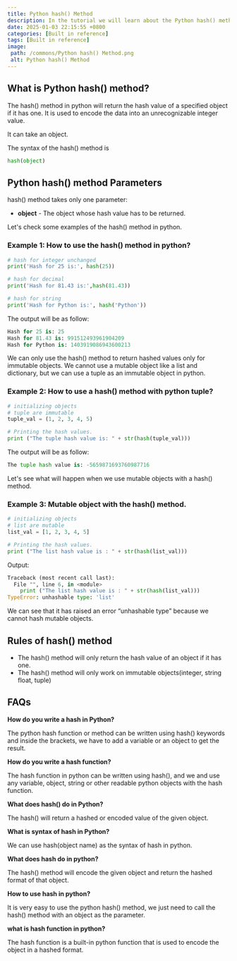 ```yaml
---
title: Python hash() Method
description: In the tutorial we will learn about the Python hash() method and its uses with examples.
date: 2025-01-03 22:15:55 +0800
categories: [Built in reference]
tags: [Built in reference]
image:
 path: /commons/Python hash() Method.png
 alt: Python hash() Method
---
```


## What is Python hash() method?

The hash() method in python will return the hash value of a specified object if it has one. It is used to encode the data into an unrecognizable integer value.

It can take an object.

The syntax of the hash() method is

```python
hash(object)

```

## Python hash() method Parameters

hash() method takes only one parameter:

<script type="text/javascript">
	atOptions = {
		'key' : 'f934c5057f4cfe34762901514605d248',
		'format' : 'iframe',
		'height' : 180,
		'width' : 800,
		'params' : {}
	};
</script>
<script type="text/javascript" src="//www.highperformanceformat.com/f934c5057f4cfe34762901514605d248/invoke.js"></script>
* **object** \- The object whose hash value has to be returned. 

Let's check some examples of the hash() method in python.

### Example 1: How to use the hash() method in python?

```python
# hash for integer unchanged
print('Hash for 25 is:', hash(25))

# hash for decimal
print('Hash for 81.43 is:',hash(81.43))

# hash for string
print('Hash for Python is:', hash('Python'))

```

The output will be as follow:

```python
Hash for 25 is: 25
Hash for 81.43 is: 991512493961904209
Hash for Python is: 1403919086943600213

```

We can only use the hash() method to return hashed values only for immutable objects. We cannot use a mutable object like a list and dictionary, but we can use a tuple as an immutable object in python.

### Example 2: How to use a hash() method with python tuple?

```python
# initializing objects
# tuple are immutable
tuple_val = (1, 2, 3, 4, 5)

# Printing the hash values.
print ("The tuple hash value is: " + str(hash(tuple_val)))

```

The output will be as follow:

```python
The tuple hash value is: -5659871693760987716

```

Let's see what will happen when we use mutable objects with a hash() method.

### Example 3: Mutable object with the hash() method.

```python
# initializing objects
# list are mutable
list_val = [1, 2, 3, 4, 5]

# Printing the hash values.
print ("The list hash value is : " + str(hash(list_val)))

```

Output:

```python
Traceback (most recent call last):
  File "", line 6, in <module>
    print ("The list hash value is : " + str(hash(list_val)))
TypeError: unhashable type: 'list'
```

<script type="text/javascript">
	atOptions = {
		'key' : 'f934c5057f4cfe34762901514605d248',
		'format' : 'iframe',
		'height' : 180,
		'width' : 800,
		'params' : {}
	};
</script>
<script type="text/javascript" src="//www.highperformanceformat.com/f934c5057f4cfe34762901514605d248/invoke.js"></script>
We can see that it has raised an error “unhashable type” because we cannot hash mutable objects. 

## Rules of hash() method

* The hash() method will only return the hash value of an object if it has one.  
* The hash() method will only work on immutable objects(integer, string float, tuple)

## FAQs

**How do you write a hash in Python?**

The python hash function or method can be written using hash() keywords and inside the brackets, we have to add a variable or an object to get the result.

**How do you write a hash function?**

The hash function in python can be written using hash(), and we and use any variable, object, string or other readable python objects with the hash function.

**What does hash() do in Python?**

The hash() will return a hashed or encoded value of the given object.

**What is syntax of hash in Python?**

We can use hash(object name) as the syntax of hash in python.

**What does hash do in python?**

The hash() method will encode the given object and return the hashed format of that object.

**How to use hash in python?**

It is very easy to use the python hash() method, we just need to call the hash() method with an object as the parameter.

<script type="text/javascript">
	atOptions = {
		'key' : 'f934c5057f4cfe34762901514605d248',
		'format' : 'iframe',
		'height' : 180,
		'width' : 800,
		'params' : {}
	};
</script>
<script type="text/javascript" src="//www.highperformanceformat.com/f934c5057f4cfe34762901514605d248/invoke.js"></script>
**what is hash function in python?**

The hash function is a built-in python function that is used to encode the object in a hashed format.